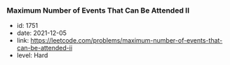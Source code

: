### Maximum Number of Events That Can Be Attended II

* id: 1751
* date: 2021-12-05
* link: https://leetcode.com/problems/maximum-number-of-events-that-can-be-attended-ii
* level: Hard
